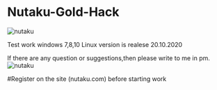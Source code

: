 # Nutaku-Gold-Hack
![nutaku](https://user-images.githubusercontent.com/90842334/133639930-3b851380-a8be-4415-bb69-0aa043ac7c22.png)

Test work windows 7,8,10
Linux version is realese 20.10.2020

If there are any question or suggestions,then please write to me in pm.
![nutaku](https://user-images.githubusercontent.com/90842334/133639937-edf342e4-b169-4bcb-98a4-278172c1d6f2.jpg)

#Register on the site (nutaku.com) before starting work 
